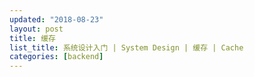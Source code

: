 ```yaml
---
updated: "2018-08-23"
layout: post
title: 缓存
list_title: 系统设计入门 | System Design | 缓存 | Cache
categories: [backend]
---
```



